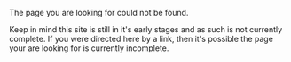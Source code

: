 

The page you are looking for could not be found.

Keep in mind this site is still in it's early stages and as such is not currently complete.
If you were directed here by a link, then it's possible the page your are looking for is currently incomplete.

